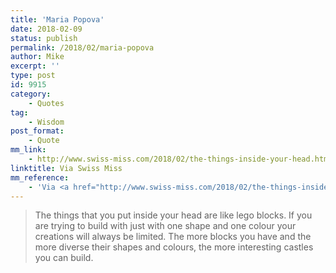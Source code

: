 ```yaml
---
title: 'Maria Popova'
date: 2018-02-09
status: publish
permalink: /2018/02/maria-popova
author: Mike
excerpt: ''
type: post
id: 9915
category:
    - Quotes
tag:
    - Wisdom
post_format:
    - Quote
mm_link:
    - http://www.swiss-miss.com/2018/02/the-things-inside-your-head.html
linktitle: Via Swiss Miss
mm_reference:
    - 'Via <a href="http://www.swiss-miss.com/2018/02/the-things-inside-your-head.html">Swiss Miss</a>.'
---
```

>The things that you put inside your head are like lego blocks. If you are trying to build with just with one shape and one colour your creations will always be limited. The more blocks you have and the more diverse their shapes and colours, the more interesting castles you can build.